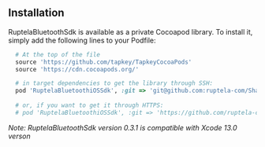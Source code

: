 ## Installation

RuptelaBluetoothSdk is available as a private Cocoapod library. To install
it, simply add the following lines to your Podfile:

```ruby
  # At the top of the file 
  source 'https://github.com/tapkey/TapkeyCocoaPods'
  source 'https://cdn.cocoapods.org/'

  # in target dependencies to get the library through SSH:
  pod 'RuptelaBluetoothiOSSdk', :git => 'git@github.com:ruptela-com/SharedMobilitySDK.git', :tag => '0.3.1'
  
  # or, if you want to get it through HTTPS: 
  # pod 'RuptelaBluetoothiOSSdk', :git => 'https://github.com/ruptela-com/SharedMobilitySDK.git', :tag => '0.3.1'
```

_Note: RuptelaBluetoothSdk version 0.3.1 is compatible with Xcode 13.0 verson_
